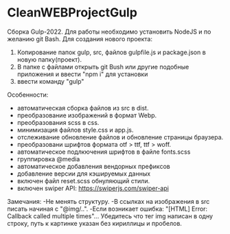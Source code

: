 # CleanWEBProjectGulp
Сборка Gulp-2022.
Для работы необходимо установить NodeJS и по желанию git Bash.
Для создания нового проекта:
1. Копирование папок gulp, src, файлов gulpfile.js и package.json в новую папку(проект).
2. В папке с файлами открыть git Bush или другие подобные приложения и ввести "npm i" для установки
3. ввести команду "gulp"


Особенности: 
- автоматическая сборка файлов из src в dist.
- преобразование изображений в формат Webp.
- преобразования scss в css.
- минимизация файлов style.css и app.js.
- отслеживание обновление файлов и обновление страницы браузера. 
- преобразовани шрифтов формата otf > ttf, ttf > woff.
- автоматическое подлкючения шрифтов в файле fonts.scss
- группировка @media
- автоматическое добавления вендорных префиксов
- добавление версии для кэшируемых данных
- включен файл reset.scss обнуляющий стили.
- включен swiper  API: https://swiperjs.com/swiper-api

Замечания:
-Не менять структуру.
-В ссылках на изображения в src писать начиная с "@img/..".
-Если возникает ошибка: "[HTML] Error: Callback called multiple times"...
Убедитесь что тег img написан в одну строку, путь к картинке указан без кириллицы и пробелов.
